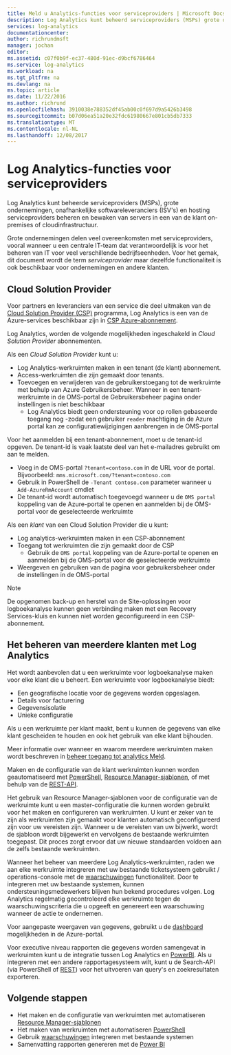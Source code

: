 ```yaml
---
title: Meld u Analytics-functies voor serviceproviders | Microsoft Docs
description: Log Analytics kunt beheerd serviceproviders (MSPs) grote ondernemingen Independent Software Vendors (ISV's) en hosting serviceproviders beheren en bewaken van servers in een van de klant on-premises of cloudinfrastructuur.
services: log-analytics
documentationcenter: 
author: richrundmsft
manager: jochan
editor: 
ms.assetid: c07f0b9f-ec37-480d-91ec-d9bcf6786464
ms.service: log-analytics
ms.workload: na
ms.tgt_pltfrm: na
ms.devlang: na
ms.topic: article
ms.date: 11/22/2016
ms.author: richrund
ms.openlocfilehash: 3910038e788352df45ab00c0f697d9a5426b3498
ms.sourcegitcommit: b07d06ea51a20e32fdc61980667e801cb5db7333
ms.translationtype: MT
ms.contentlocale: nl-NL
ms.lasthandoff: 12/08/2017
---
```

# <a name="log-analytics-features-for-service-providers"></a>Log Analytics-functies voor serviceproviders
Log Analytics kunt beheerde serviceproviders (MSPs), grote ondernemingen, onafhankelijke softwareleveranciers (ISV's) en hosting serviceproviders beheren en bewaken van servers in een van de klant on-premises of cloudinfrastructuur. 

Grote ondernemingen delen veel overeenkomsten met serviceproviders, vooral wanneer u een centrale IT-team dat verantwoordelijk is voor het beheren van IT voor veel verschillende bedrijfseenheden. Voor het gemak, dit document wordt de term *serviceprovider* maar dezelfde functionaliteit is ook beschikbaar voor ondernemingen en andere klanten.

## <a name="cloud-solution-provider"></a>Cloud Solution Provider
Voor partners en leveranciers van een service die deel uitmaken van de [Cloud Solution Provider (CSP)](https://partner.microsoft.com/Solutions/cloud-reseller-overview) programma, Log Analytics is een van de Azure-services beschikbaar zijn in [CSP Azure-abonnement](https://docs.microsoft.com/azure/cloud-solution-provider/overview/azure-csp-overview). 

Log Analytics, worden de volgende mogelijkheden ingeschakeld in *Cloud Solution Provider* abonnementen.

Als een *Cloud Solution Provider* kunt u:

* Log Analytics-werkruimten maken in een tenant (de klant) abonnement.
* Access-werkruimten die zijn gemaakt door tenants. 
* Toevoegen en verwijderen van de gebruikerstoegang tot de werkruimte met behulp van Azure Gebruikersbeheer. Wanneer in een tenant-werkruimte in de OMS-portal de Gebruikersbeheer pagina onder instellingen is niet beschikbaar
  * Log Analytics biedt geen ondersteuning voor op rollen gebaseerde toegang nog -zodat een gebruiker `reader` machtiging in de Azure portal kan ze configuratiewijzigingen aanbrengen in de OMS-portal

Voor het aanmelden bij een tenant-abonnement, moet u de tenant-id opgeven. De tenant-id is vaak laatste deel van het e-mailadres gebruikt om aan te melden.

* Voeg in de OMS-portal `?tenant=contoso.com` in de URL voor de portal. Bijvoorbeeld: `mms.microsoft.com/?tenant=contoso.com`
* Gebruik in PowerShell de `-Tenant contoso.com` parameter wanneer u `Add-AzureRmAccount` cmdlet
* De tenant-id wordt automatisch toegevoegd wanneer u de `OMS portal` koppeling van de Azure-portal te openen en aanmelden bij de OMS-portal voor de geselecteerde werkruimte

Als een *klant* van een Cloud Solution Provider die u kunt:

* Log analytics-werkruimten maken in een CSP-abonnement
* Toegang tot werkruimten die zijn gemaakt door de CSP
  * Gebruik de `OMS portal` koppeling van de Azure-portal te openen en aanmelden bij de OMS-portal voor de geselecteerde werkruimte
* Weergeven en gebruiken van de pagina voor gebruikersbeheer onder de instellingen in de OMS-portal

> [!NOTE]
> De opgenomen back-up en herstel van de Site-oplossingen voor logboekanalyse kunnen geen verbinding maken met een Recovery Services-kluis en kunnen niet worden geconfigureerd in een CSP-abonnement. 
> 
> 

## <a name="managing-multiple-customers-using-log-analytics"></a>Het beheren van meerdere klanten met Log Analytics
Het wordt aanbevolen dat u een werkruimte voor logboekanalyse maken voor elke klant die u beheert. Een werkruimte voor logboekanalyse biedt:

* Een geografische locatie voor de gegevens worden opgeslagen. 
* Details voor facturering 
* Gegevensisolatie 
* Unieke configuratie

Als u een werkruimte per klant maakt, bent u kunnen de gegevens van elke klant gescheiden te houden en ook het gebruik van elke klant bijhouden.

Meer informatie over wanneer en waarom meerdere werkruimten maken wordt beschreven in [beheer toegang tot analytics Meld](log-analytics-manage-access.md#determine-the-number-of-workspaces-you-need).

Maken en de configuratie van de klant werkruimten kunnen worden geautomatiseerd met [PowerShell](log-analytics-powershell-workspace-configuration.md), [Resource Manager-sjablonen](log-analytics-template-workspace-configuration.md), of met behulp van de [REST-API](https://www.nuget.org/packages/Microsoft.Azure.Management.OperationalInsights/).

Het gebruik van Resource Manager-sjablonen voor de configuratie van de werkruimte kunt u een master-configuratie die kunnen worden gebruikt voor het maken en configureren van werkruimten. U kunt er zeker van te zijn als werkruimten zijn gemaakt voor klanten automatisch geconfigureerd zijn voor uw vereisten zijn. Wanneer u de vereisten van uw bijwerkt, wordt de sjabloon wordt bijgewerkt en vervolgens de bestaande werkruimten toegepast. Dit proces zorgt ervoor dat uw nieuwe standaarden voldoen aan de zelfs bestaande werkruimten.    

Wanneer het beheer van meerdere Log Analytics-werkruimten, raden we aan elke werkruimte integreren met uw bestaande ticketsysteem gebruikt / operations-console met de [waarschuwingen](log-analytics-alerts.md) functionaliteit. Door te integreren met uw bestaande systemen, kunnen ondersteuningsmedewerkers blijven hun bekend procedures volgen. Log Analytics regelmatig gecontroleerd elke werkruimte tegen de waarschuwingscriteria die u opgeeft en genereert een waarschuwing wanneer de actie te ondernemen.

Voor aangepaste weergaven van gegevens, gebruikt u de [dashboard](../azure-portal/azure-portal-dashboards.md) mogelijkheden in de Azure-portal.  

Voor executive niveau rapporten die gegevens worden samengevat in werkruimten kunt u de integratie tussen Log Analytics en [PowerBI](log-analytics-powerbi.md). Als u integreren met een andere rapportagesysteem wilt, kunt u de Search-API (via PowerShell of [REST](log-analytics-log-search-api.md)) voor het uitvoeren van query's en zoekresultaten exporteren.

## <a name="next-steps"></a>Volgende stappen
* Het maken en de configuratie van werkruimten met automatiseren [Resource Manager-sjablonen](log-analytics-template-workspace-configuration.md)
* Het maken van werkruimten met automatiseren [PowerShell](log-analytics-powershell-workspace-configuration.md) 
* Gebruik [waarschuwingen](log-analytics-alerts.md) integreren met bestaande systemen
* Samenvatting rapporten genereren met de [Power BI](log-analytics-powerbi.md)

